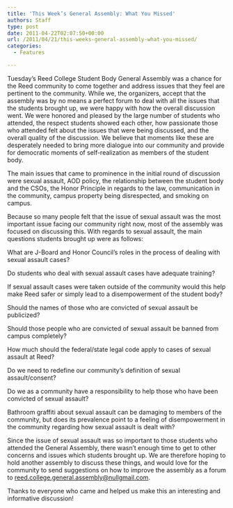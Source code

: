 ```yaml
---
title: 'This Week’s General Assembly: What You Missed'
authors: Staff
type: post
date: 2011-04-22T02:07:50+00:00
url: /2011/04/21/this-weeks-general-assembly-what-you-missed/
categories:
  - Features

---
```

Tuesday’s Reed College Student Body General Assembly was a chance for the Reed community to come together and address issues that they feel are pertinent to the community. While we, the organizers, accept that the assembly was by no means a perfect forum to deal with all the issues that the students brought up, we were happy with how the overall discussion went. We were honored and pleased by the large number of students who attended, the respect students showed each other, how passionate those who attended felt about the issues that were being discussed, and the overall quality of the discussion. We believe that moments like these are desperately needed to bring more dialogue into our community and provide for democratic moments of self-realization as members of the student body.

The main issues that came to prominence in the initial round of discussion were sexual assault, AOD policy, the relationship between the student body and the CSOs, the Honor Principle in regards to the law, communication in the community, campus property being disrespected, and smoking on campus.

Because so many people felt that the issue of sexual assault was the most important issue facing our community right now, most of the assembly was focused on discussing this. With regards to sexual assault, the main questions students brought up were as follows:

What are J-Board and Honor Council’s roles in the process of dealing with sexual assault cases?

Do students who deal with sexual assault cases have adequate training?

If sexual assault cases were taken outside of the community would this help make Reed safer or simply lead to a disempowerment of the student body?

Should the names of those who are convicted of sexual assault be publicized?

Should those people who are convicted of sexual assault be banned from campus completely?

How much should the federal/state legal code apply to cases of sexual assault at Reed?

Do we need to redefine our community’s definition of sexual assault/consent?

Do we as a community have a responsibility to help those who have been convicted of sexual assault?

Bathroom graffiti about sexual assault can be damaging to members of the community, but does its prevalence point to a feeling of disempowerment in the community regarding how sexual assault is dealt with?

Since the issue of sexual assault was so important to those students who attended the General Assembly, there wasn’t enough time to get to other concerns and issues which students brought up. We are therefore hoping to hold another assembly to discuss these things, and would love for the community to send suggestions on how to improve the assembly as a forum to [&#x72;&#x65;&#x65;&#x64;&#x2e;&#x63;&#x6f;&#x6c;&#x6c;&#x65;&#x67;&#x65;&#x2e;&#x67;&#x65;&#x6e;&#x65;&#x72;&#x61;&#x6c;&#x2e;&#x61;&#x73;&#x73;&#x65;&#x6d;&#x62;&#x6c;&#x79;&#x40;<span class="oe_displaynone">null</span>&#x67;&#x6d;&#x61;&#x69;&#x6c;&#x2e;&#x63;&#x6f;&#x6d;][1].

Thanks to everyone who came and helped us make this an interesting and informative discussion!

 [1]: mailto:&#x72;&#x65;&#x65;&#x64;&#x2e;&#x63;&#x6f;&#x6c;&#x6c;&#x65;&#x67;&#x65;&#x2e;&#x67;&#x65;&#x6e;&#x65;&#x72;&#x61;&#x6c;&#x2e;&#x61;&#x73;&#x73;&#x65;&#x6d;&#x62;&#x6c;&#x79;&#x40;&#x67;&#x6d;&#x61;&#x69;&#x6c;&#x2e;&#x63;&#x6f;&#x6d;